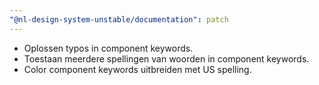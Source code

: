 ```yaml
---
"@nl-design-system-unstable/documentation": patch
---
```


- Oplossen typos in component keywords.
- Toestaan meerdere spellingen van woorden in component keywords.
- Color component keywords uitbreiden met US spelling.
